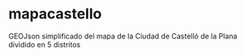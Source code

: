 # mapacastello

GEOJson simplificado del mapa de la Ciudad de Castelló de la Plana dividido en 5 distritos
